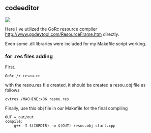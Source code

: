 ## codeeditor

<img src="https://img.shields.io/github/languages/code-size/nahuelmol/codeeditor"/>

Here I've utilized the GoRc resource compiler http://www.godevtool.com/ResourceFrame.htm directly.

Even some .dll libraries were included for my Makefile script working.

### for .res files adding
First..
```
GoRc /r resou.rc
```

with the resou.res file created, it should be created a resou.obj file as follows

```
cvtres /MACHINE:x86 resou.res
```

Finally, use this obj file in our Makefile for the final compiling

```
OUT = out/out
compile:
	g++ -I $(CURDIR) -o $(OUT) resou.obj start.cpp
```
